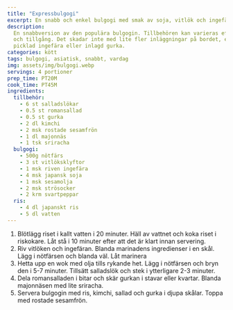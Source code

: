 ```yaml
---
title: "Expressbulgogi"
excerpt: En snabb och enkel bulgogi med smak av soja, vitlök och ingefära.
description:
  En snabbversion av den populära bulgogin. Tillbehören kan varieras efter smak
  och tillgång. Det skadar inte med lite fler inläggningar på bordet, exempelvis
  picklad ingefära eller inlagd gurka.
categories: kött
tags: bulgogi, asiatisk, snabbt, vardag
img: assets/img/bulgogi.webp
servings: 4 portioner
prep_time: PT20M
cook_time: PT45M
ingredients:
  tillbehör:
    - 6 st salladslökar
    - 0.5 st romansallad
    - 0.5 st gurka
    - 2 dl kimchi
    - 2 msk rostade sesamfrön
    - 1 dl majonnäs
    - 1 tsk sriracha
  bulgogi:
    - 500g nötfärs
    - 3 st vitlöksklyftor
    - 1 msk riven ingefära
    - 4 msk japansk soja
    - 1 msk sesamolja
    - 2 msk strösocker
    - 2 krm svartpeppar
  ris:
    - 4 dl japanskt ris
    - 5 dl vatten
---
```


1. Blötlägg riset i kallt vatten i 20 minuter. Häll av vattnet och koka riset i
   riskokare. Låt stå i 10 minuter efter att det är klart innan servering.
2. Riv vitlöken och ingefäran. Blanda marinadens ingredienser i en skål. Lägg i
   nötfärsen och blanda väl. Låt marinera
3. Hetta upp en wok med olja tills rykande het. Lägg i nötfärsen och bryn den i
   5-7 minuter. Tillsätt salladslök och stek i ytterligare 2-3 minuter.
4. Dela romansalladen i bitar och skär gurkan i stavar eller kvartar. Blanda
   majonnäsen med lite sriracha.
5. Servera bulgogin med ris, kimchi, sallad och gurka i djupa skålar. Toppa med
   rostade sesamfrön.

